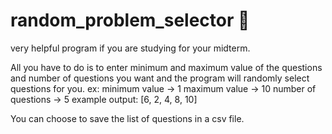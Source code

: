 # random_problem_selector 🎲

very helpful program if you are studying for your midterm. 

All you have to do is to enter minimum and maximum value of the questions and number of questions you want and the program will randomly select questions for you.
ex: minimum value -> 1  maximum value -> 10 number of questions -> 5
    example output: [6, 2, 4, 8, 10]

You can choose to save the list of questions in a csv file. 
